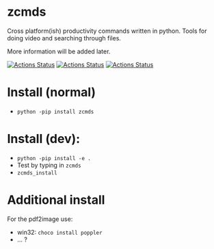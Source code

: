 # zcmds
Cross platform(ish) productivity commands written in python. Tools for doing video and searching through files.

More information will be added later.


[![Actions Status](https://github.com/zackees/zcmds/workflows/MacOS_Tests/badge.svg)](https://github.com/zackees/zcmds/actions/workflows/push_macos.yml)
[![Actions Status](https://github.com/zackees/zcmds/workflows/Win_Tests/badge.svg)](https://github.com/zackees/zcmds/actions/workflows/push_win.yml)
[![Actions Status](https://github.com/zackees/zcmds/workflows/Ubuntu_Tests/badge.svg)](https://github.com/zackees/zcmds/actions/workflows/push_ubuntu.yml)


# Install (normal)
  * `python -pip install zcmds`


# Install (dev):

  * `python -pip install -e .`
  * Test by typing in `zcmds`
  * `zcmds_install`

# Additional install

  For the pdf2image use:
  * win32: `choco install poppler`
  * ... ?
